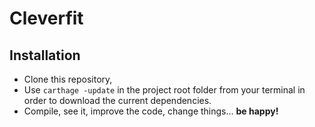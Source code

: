 # Cleverfit
## Installation
- Clone this repository,
- Use `carthage -update` in the project root folder from your terminal in order to download the current dependencies.
- Compile, see it, improve the code, change things... **be happy!**
